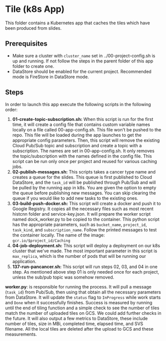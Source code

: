 # Tile (k8s App)
This folder contains a Kubernetes app that caches the tiles which have been produced from slides. 

## Prerequisites
* Make sure a cluster with `cluster_name` set in ../00-project-config.sh is up and running. If not follow the steps in the parent folder of this app folder to create one.
* DataStore should be enabled for the current project. Recommended mode is FireStore in DataStore mode.

## Steps
In order to launch this app execute the following scripts in the following order:

1. **01-create-topic-subscription.sh:** When this script is run for the first time, it will create a config file that contains custom variable names locally on a file called 00-app-config.sh. This file won't be pushed to the repo. This file will be loaded during the app launches to get the appropriate config parameters. Then, this script will remove the existing Cloud Pub/Sub topic and subscription and create a topic with a subscription. The names are set in 00-app-config.sh. It only removes the topic/subscription with the names defined in the config file. This script can be run only once per project and reused for various caching jobs.
2. **02-publish-messages.sh:** This scripts takes a cancer type name and creates a queue for the slides. This queue is first published to Cloud DataStore, and the `task_id` will be published through Pub/Sub and will be pulled by the running app in k8s. You are given the option to empty the queue before publishing new messages. You can skip clearing the queue if you would like to add new tasks to the existing ones.
3. **03-build-push-docker.sh:** This script will create a docker and push it to Google Registry. It copies all the necessary files such as most recent histcnn folder and service-key.json. It will prepare the worker script named dock_worker.py to be copied to the container. This python script has the appropriate parameters, such as `bucket_name`, `project_id`, `task_kind`, and `subscription_name`. Follow the printed messages to test the container locally. The name of the image: `gcr.io/$project_id/Caching`
4. **04-job-deployment.sh:** This script will deploy a deployment on our k8s cluster that we've made. The most important parameter in this script is `max_replica`, which is the number of pods that will be running our application. 
5. **137-run-pancancer.sh:** This script will run steps 02, 03, and 04 in one step. As mentioned above step 01 is only needed once for each project, unless the sub/pub topic was somehow removed.

**worker.py**: is responsible for running the process. It will pull a message (`task_id`) from Pub/Sub, then using that obtain all the necessary parameters from DataStore. It will update the `status` flag to `InProgress` while work starts and `Done` when it successfully finishes. Success is measured by running until the end of tiling function and a simple check to see the number of tiles match the number of uploaded tiles on GCS. We could add further checks in the future. It will also output a few metrics to DataStore, these include number of tiles, size in MBi, completed time, elapsed time, and SVS filename. All the local tiles are deleted after the upload to GCS and these measurements.
